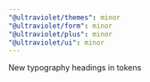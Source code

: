 ```yaml
---
"@ultraviolet/themes": minor
"@ultraviolet/form": minor
"@ultraviolet/plus": minor
"@ultraviolet/ui": minor
---
```


New typography headings in tokens
